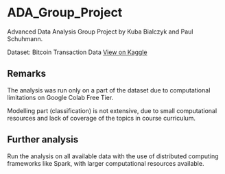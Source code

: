 # ADA_Group_Project
Advanced Data Analysis Group Project by Kuba Bialczyk and Paul Schuhmann.

Dataset: Bitcoin Transaction Data
[View on Kaggle](https://www.kaggle.com/datasets/shiheyingzhe/bitcoin-transaction-data-from-2009-to-2018)

## Remarks
The analysis was run only on a part of the dataset due to computational limitations on Google Colab Free Tier.

Modelling part (classification) is not extensive, due to small computational resources and lack of coverage of the topics in course curriculum.


## Further analysis
Run the analysis on all available data with the use of distributed computing frameworks like Spark, with larger computational resources available.